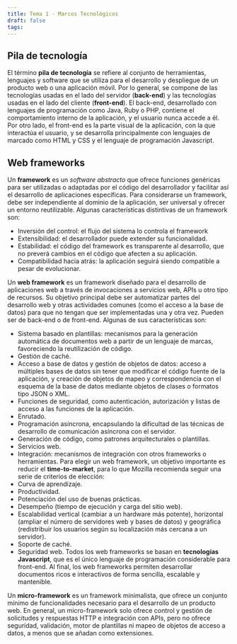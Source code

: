 ```yaml
---
title: Tema 1 - Marcos Tecnológicos
draft: false
tags:
---
```


## Pila de tecnología
El término **pila de tecnología** se refiere al conjunto de herramientas, lenguajes y software que se utiliza para el desarrollo y despliegue de un producto web o una aplicación móvil. Por lo general, se compone de las tecnologías usadas en el lado del servidor (**back-end**) y las tecnologías usadas en el lado del cliente (**front-end**). El back-end, desarrollado con lenguajes de programación como Java, Ruby o PHP, contiene el comportamiento interno de la aplicación, y el usuario nunca accede a él. Por otro lado, el front-end es la parte visual de la aplicación, con la que interactúa el usuario, y se desarrolla principalmente con lenguajes de marcado como HTML y CSS y el lenguaje de programación Javascript.

## Web frameworks
Un **framework** es un *software abstracto* que ofrece funciones genéricas para ser utilizadas o adaptadas por el código del desarrollador y facilitar así el desarrollo de aplicaciones específicas. Para considerarse un framework, debe ser independiente al dominio de la aplicación, ser universal y ofrecer un entorno reutilizable. Algunas características distintivas de un framework son:
- Inversión del control: el flujo del sistema lo controla el framework
- Extensibilidad: el desarrollador puede extender su funcionalidad.
- Estabilidad: el código del framework es transparente al desarrollo, que no preverá cambios en el código que afecten a su aplicación.
- Compatibilidad hacia atrás: la aplicación seguirá siendo compatible a pesar de evolucionar.

Un **web framework** es un framework diseñado para el desarrollo de aplicaciones web a través de invocaciones a servicios web, APIs u otro tipo de recursos. Su objetivo principal debe ser automatizar partes del desarrollo web y otras actividades comunes (como el acceso a la base de datos) para que no tengan que ser implementadas una y otra vez. Pueden ser de back-end o de front-end. Algunas de sus características son:
- Sistema basado en plantillas: mecanismos para la generación automática de documentos web a partir de un lenguaje de marcas, favoreciendo la reutilización de código.
- Gestión de caché.
- Acceso a base de datos y gestión de objetos de datos: acceso a múltiples bases de datos sin tener que modificar el código fuente de la aplicación, y creación de objetos de mapeo y correspondencia con el esquema de la base de datos mediante objetos de clases o formatos tipo JSON o XML.
- Funciones de seguridad, como autenticación, autorización y  listas de acceso a las funciones de la aplicación.
- Enrutado.
- Programación asíncrona, encapsulando la dificultad de las técnicas de desarrollo de comunicación asíncrona con el servidor.
- Generación de código, como patrones arquitecturales o plantillas.
- Servicios web.
- Integración: mecanismos de integración con otros frameworks o herramientas.
Para elegir un web framework, un objetivo importante es reducir el **time-to-market**, para lo que Mozilla recomienda seguir una serie de criterios de elección:
- Curva de aprendizaje.
- Productividad.
- Potenciación del uso de buenas prácticas.
- Desempeño (tiempo de ejecución y carga del sitio web).
- Escalabilidad vertical (cambiar a un hardware más potente), horizontal (ampliar el número de servidores web y bases de datos) y geográfica (redistribuir los usuarios según su localización más cercana a un servidor).
- Soporte de caché.
- Seguridad web.
Todos los web frameworks se basan en **tecnologías Javascript**, que es el único lenguaje de programación considerable para front-end. Al final, los web frameworks permiten desarrollar documentos ricos e interactivos de forma sencilla, escalable y mantenible.

Un **micro-framework** es un framework minimalista, que ofrece un conjunto mínimo de funcionalidades necesario para el desarrollo de un producto web. En general, un micro-framework solo ofrece control y gestión de solicitudes y respuestas HTTP e integración con APIs, pero no ofrece seguridad, validación, motor de plantillas ni mapeo de objetos de acceso a datos, a menos que se añadan como extensiones.